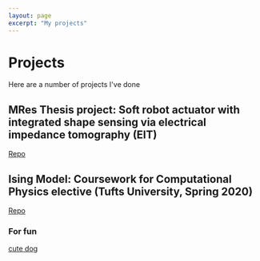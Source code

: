 ```yaml
---
layout: page
excerpt: "My projects"
---
```


# Projects

Here are a number of projects I've done


## MRes Thesis project: Soft robot actuator with integrated shape sensing via electrical impedance tomography (EIT)
[Repo](https://github.com/cdelor02/mres-thesis)


## Ising Model: Coursework for Computational Physics elective (Tufts University, Spring 2020)
[Repo](https://github.com/cdelor02/ising_model)




### For fun
[cute dog](https://hips.hearstapps.com/hmg-prod.s3.amazonaws.com/images/dog-puppy-on-garden-royalty-free-image-1586966191.jpg?crop=0.752xw:1.00xh;0.175xw,0&resize=640:*)

